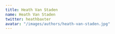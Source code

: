 ```yaml
---
title: Heath Van Staden
name: Heath Van Staden
twitter: heathbaxter
avatar: "/images/authors/heath-van-staden.jpg"
---
```


